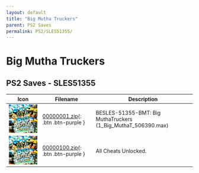 ```yaml
---
layout: default
title: "Big Mutha Truckers"
parent: PS2 Saves
permalink: PS2/SLES51355/
---
```

# Big Mutha Truckers

## PS2 Saves - SLES51355

| Icon | Filename | Description |
|------|----------|-------------|
| ![Big Mutha Truckers](icon0.png) | [00000001.zip](00000001.zip){: .btn .btn-purple } | BESLES-51355-BMT: Big MuthaTruckers (1_Big_MuthaT_506390.max) |
| ![Big Mutha Truckers](icon0.png) | [00000100.zip](00000100.zip){: .btn .btn-purple } | All Cheats Unlocked. |
